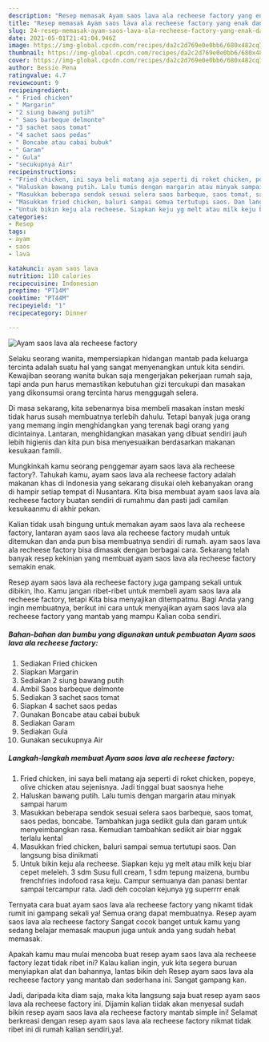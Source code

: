 ```yaml
---
description: "Resep memasak Ayam saos lava ala recheese factory yang enak dan Mudah Dibuat"
title: "Resep memasak Ayam saos lava ala recheese factory yang enak dan Mudah Dibuat"
slug: 24-resep-memasak-ayam-saos-lava-ala-recheese-factory-yang-enak-dan-mudah-dibuat
date: 2021-05-01T21:41:04.946Z
image: https://img-global.cpcdn.com/recipes/da2c2d769e0e0bb6/680x482cq70/ayam-saos-lava-ala-recheese-factory-foto-resep-utama.jpg
thumbnail: https://img-global.cpcdn.com/recipes/da2c2d769e0e0bb6/680x482cq70/ayam-saos-lava-ala-recheese-factory-foto-resep-utama.jpg
cover: https://img-global.cpcdn.com/recipes/da2c2d769e0e0bb6/680x482cq70/ayam-saos-lava-ala-recheese-factory-foto-resep-utama.jpg
author: Bessie Pena
ratingvalue: 4.7
reviewcount: 9
recipeingredient:
- " Fried chicken"
- " Margarin"
- "2 siung bawang putih"
- " Saos barbeque delmonte"
- "3 sachet saos tomat"
- "4 sachet saos pedas"
- " Boncabe atau cabai bubuk"
- " Garam"
- " Gula"
- "secukupnya Air"
recipeinstructions:
- "Fried chicken, ini saya beli matang aja seperti di roket chicken, popeye, olive chicken atau sejenisnya. Jadi tinggal buat saosnya hehe"
- "Haluskan bawang putih. Lalu tumis dengan margarin atau minyak sampai harum"
- "Masukkan beberapa sendok sesuai selera saos barbeque, saos tomat, saos pedas, boncabe. Tambahkan juga sedikit gula dan garam untuk menyeimbangkan rasa. Kemudian tambahkan sedikit air biar nggak terlalu kental"
- "Masukkan fried chicken, baluri sampai semua tertutupi saos. Dan langsung bisa dinikmati"
- "Untuk bikin keju ala recheese. Siapkan keju yg melt atau milk keju biar cepet meleleh. 3 sdm Susu full cream, 1 sdm tepung maizena, bumbu frenchfries indofood rasa keju. Campur semuanya dan panasi bentar sampai tercampur rata. Jadi deh cocolan kejunya yg superrrr enak"
categories:
- Resep
tags:
- ayam
- saos
- lava

katakunci: ayam saos lava 
nutrition: 110 calories
recipecuisine: Indonesian
preptime: "PT14M"
cooktime: "PT44M"
recipeyield: "1"
recipecategory: Dinner

---
```



![Ayam saos lava ala recheese factory](https://img-global.cpcdn.com/recipes/da2c2d769e0e0bb6/680x482cq70/ayam-saos-lava-ala-recheese-factory-foto-resep-utama.jpg)

Selaku seorang wanita, mempersiapkan hidangan mantab pada keluarga tercinta adalah suatu hal yang sangat menyenangkan untuk kita sendiri. Kewajiban seorang  wanita bukan saja mengerjakan pekerjaan rumah saja, tapi anda pun harus memastikan kebutuhan gizi tercukupi dan masakan yang dikonsumsi orang tercinta harus menggugah selera.

Di masa  sekarang, kita sebenarnya bisa membeli masakan instan meski tidak harus susah membuatnya terlebih dahulu. Tetapi banyak juga orang yang memang ingin menghidangkan yang terenak bagi orang yang dicintainya. Lantaran, menghidangkan masakan yang dibuat sendiri jauh lebih higienis dan kita pun bisa menyesuaikan berdasarkan makanan kesukaan famili. 



Mungkinkah kamu seorang penggemar ayam saos lava ala recheese factory?. Tahukah kamu, ayam saos lava ala recheese factory adalah makanan khas di Indonesia yang sekarang disukai oleh kebanyakan orang di hampir setiap tempat di Nusantara. Kita bisa membuat ayam saos lava ala recheese factory buatan sendiri di rumahmu dan pasti jadi camilan kesukaanmu di akhir pekan.

Kalian tidak usah bingung untuk memakan ayam saos lava ala recheese factory, lantaran ayam saos lava ala recheese factory mudah untuk ditemukan dan anda pun bisa membuatnya sendiri di rumah. ayam saos lava ala recheese factory bisa dimasak dengan berbagai cara. Sekarang telah banyak resep kekinian yang membuat ayam saos lava ala recheese factory semakin enak.

Resep ayam saos lava ala recheese factory juga gampang sekali untuk dibikin, lho. Kamu jangan ribet-ribet untuk membeli ayam saos lava ala recheese factory, tetapi Kita bisa menyajikan ditempatmu. Bagi Anda yang ingin membuatnya, berikut ini cara untuk menyajikan ayam saos lava ala recheese factory yang mantab yang mampu Kalian coba sendiri.

<!--inarticleads1-->

##### Bahan-bahan dan bumbu yang digunakan untuk pembuatan Ayam saos lava ala recheese factory:

1. Sediakan  Fried chicken
1. Siapkan  Margarin
1. Sediakan 2 siung bawang putih
1. Ambil  Saos barbeque delmonte
1. Sediakan 3 sachet saos tomat
1. Siapkan 4 sachet saos pedas
1. Gunakan  Boncabe atau cabai bubuk
1. Sediakan  Garam
1. Sediakan  Gula
1. Gunakan secukupnya Air




<!--inarticleads2-->

##### Langkah-langkah membuat Ayam saos lava ala recheese factory:

1. Fried chicken, ini saya beli matang aja seperti di roket chicken, popeye, olive chicken atau sejenisnya. Jadi tinggal buat saosnya hehe
1. Haluskan bawang putih. Lalu tumis dengan margarin atau minyak sampai harum
1. Masukkan beberapa sendok sesuai selera saos barbeque, saos tomat, saos pedas, boncabe. Tambahkan juga sedikit gula dan garam untuk menyeimbangkan rasa. Kemudian tambahkan sedikit air biar nggak terlalu kental
1. Masukkan fried chicken, baluri sampai semua tertutupi saos. Dan langsung bisa dinikmati
1. Untuk bikin keju ala recheese. Siapkan keju yg melt atau milk keju biar cepet meleleh. 3 sdm Susu full cream, 1 sdm tepung maizena, bumbu frenchfries indofood rasa keju. Campur semuanya dan panasi bentar sampai tercampur rata. Jadi deh cocolan kejunya yg superrrr enak




Ternyata cara buat ayam saos lava ala recheese factory yang nikamt tidak rumit ini gampang sekali ya! Semua orang dapat membuatnya. Resep ayam saos lava ala recheese factory Sangat cocok banget untuk kamu yang sedang belajar memasak maupun juga untuk anda yang sudah hebat memasak.

Apakah kamu mau mulai mencoba buat resep ayam saos lava ala recheese factory lezat tidak ribet ini? Kalau kalian ingin, yuk kita segera buruan menyiapkan alat dan bahannya, lantas bikin deh Resep ayam saos lava ala recheese factory yang mantab dan sederhana ini. Sangat gampang kan. 

Jadi, daripada kita diam saja, maka kita langsung saja buat resep ayam saos lava ala recheese factory ini. Dijamin kalian tiidak akan menyesal sudah bikin resep ayam saos lava ala recheese factory mantab simple ini! Selamat berkreasi dengan resep ayam saos lava ala recheese factory nikmat tidak ribet ini di rumah kalian sendiri,ya!.

